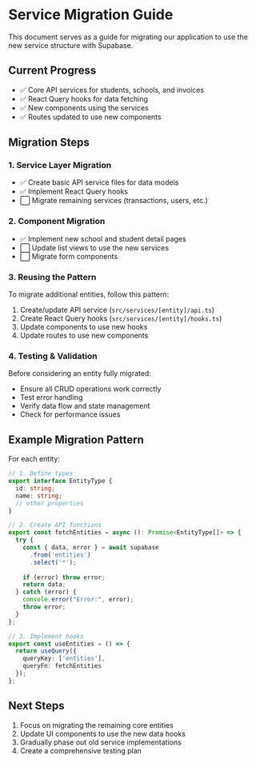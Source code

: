 # Service Migration Guide

This document serves as a guide for migrating our application to use the new service structure with Supabase.

## Current Progress

- ✅ Core API services for students, schools, and invoices
- ✅ React Query hooks for data fetching
- ✅ New components using the services
- ✅ Routes updated to use new components

## Migration Steps

### 1. Service Layer Migration

- ✅ Create basic API service files for data models
- ✅ Implement React Query hooks
- ⬜ Migrate remaining services (transactions, users, etc.)

### 2. Component Migration

- ✅ Implement new school and student detail pages
- ⬜ Update list views to use the new services
- ⬜ Migrate form components

### 3. Reusing the Pattern

To migrate additional entities, follow this pattern:

1. Create/update API service (`src/services/[entity]/api.ts`)
2. Create React Query hooks (`src/services/[entity]/hooks.ts`)
3. Update components to use new hooks
4. Update routes to use new components

### 4. Testing & Validation

Before considering an entity fully migrated:

- Ensure all CRUD operations work correctly
- Test error handling
- Verify data flow and state management
- Check for performance issues

## Example Migration Pattern

For each entity:

```typescript
// 1. Define types
export interface EntityType {
  id: string;
  name: string;
  // other properties
}

// 2. Create API functions
export const fetchEntities = async (): Promise<EntityType[]> => {
  try {
    const { data, error } = await supabase
      .from('entities')
      .select('*');
    
    if (error) throw error;
    return data;
  } catch (error) {
    console.error("Error:", error);
    throw error;
  }
};

// 3. Implement hooks
export const useEntities = () => {
  return useQuery({
    queryKey: ['entities'],
    queryFn: fetchEntities
  });
};
```

## Next Steps

1. Focus on migrating the remaining core entities
2. Update UI components to use the new data hooks
3. Gradually phase out old service implementations
4. Create a comprehensive testing plan
